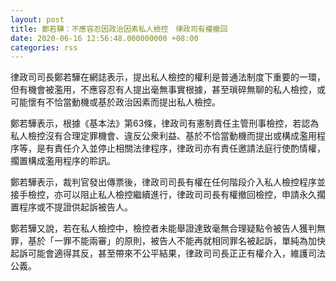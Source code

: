 ```yaml
---
layout: post
title: 鄭若驊：不應容忍因政治因素私人檢控　律政司有權撤回
date: 2020-06-16 12:56:48.000000000 +08:00
categories: rss
---
```


律政司司長鄭若驊在網誌表示，提出私人檢控的權利是普通法制度下重要的一環，但有機會被濫用，不應容忍有人提出毫無事實根據，甚至瑣碎無聊的私人檢控，或可能懷有不恰當動機或基於政治因素而提出私人檢控。

鄭若驊表示，根據《基本法》第63條，律政司有憲制責任主管刑事檢控，若認為私人檢控沒有合理定罪機會、違反公衆利益、基於不恰當動機而提出或構成濫用程序等，是有責任介入並停止相關法律程序，律政司亦有責任邀請法庭行使酌情權，擱置構成濫用程序的聆訊。

鄭若驊表示，裁判官發出傳票後，律政司司長有權在任何階段介入私人檢控程序並接手檢控，亦可以阻止私人檢控繼續進行，律政司司長有權撤回檢控，申請永久擱置程序或不提證供起訴被告人。

鄭若驊又說，若在私人檢控中，檢控者未能舉證達致毫無合理疑點令被告人獲判無罪，基於「一罪不能兩審」的原則，被告人不能再就相同罪名被起訴，單純為加快起訴可能會適得其反，甚至帶來不公平結果，律政司司長正正有權介入，維護司法公義。
